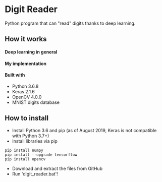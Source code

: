 # Digit Reader
Python program that can "read" digits thanks to deep learning.

## How it works
#### Deep learning in general

#### My implementation

#### Built with
- Python 3.6.8
- Keras 2.1.6
- OpenCV 4.0.0
- MNIST digits database

## How to install
- Install Python 3.6 and pip (as of August 2019, Keras is not compatible with Python 3.7+)
- Install libraries via pip
```
pip install numpy
pip install --upgrade tensorflow
pip install opencv
```
- Download and extract the files from GitHub
- Run 'digit_reader.bat'!
